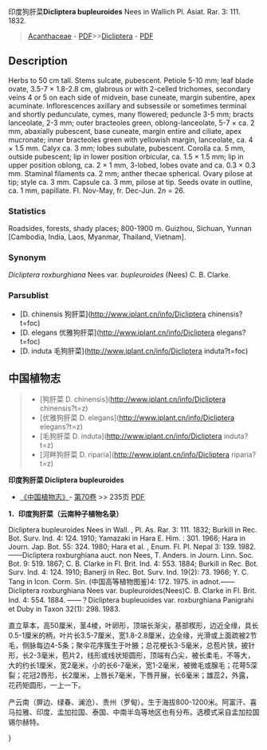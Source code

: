 印度狗肝菜**Dicliptera bupleuroides** Nees in Wallich Pl. Asiat. Rar. 3: 111. 1832.

> [Acanthaceae](Acanthaceae-爵床科.md) - [PDF](http://www.iplant.cn/foc/pdf/Acanthaceae.pdf)>>[Dicliptera](http://www.iplant.cn/info/Dicliptera?t=foc) - [PDF](http://www.iplant.cn/foc/pdf/Dicliptera.pdf)

## Description

Herbs to 50 cm tall. Stems sulcate, pubescent. Petiole 5-10 mm; leaf blade ovate, 3.5-7 × 1.8-2.8 cm, glabrous or with 2-celled trichomes, secondary veins 4 or 5 on each side of midvein, base cuneate, margin subentire, apex acuminate. Inflorescences axillary and subsessile or sometimes terminal and shortly pedunculate, cymes, many flowered; peduncle 3-5 mm; bracts lanceolate, 2-3 mm; outer bracteoles green, oblong-lanceolate, 5-7 × ca. 2 mm, abaxially pubescent, base cuneate, margin entire and ciliate, apex mucronate; inner bracteoles green with yellowish margin, lanceolate, ca. 4 × 1.5 mm. Calyx ca. 3 mm; lobes subulate, pubescent. Corolla ca. 5 mm, outside pubescent; lip in lower position orbicular, ca. 1.5 × 1.5 mm; lip in upper position oblong, ca. 2 × 1 mm, 3-lobed, lobes ovate and ca. 0.3 × 0.3 mm. Staminal filaments ca. 2 mm; anther thecae spherical. Ovary pilose at tip; style ca. 3 mm. Capsule ca. 3 mm, pilose at tip. Seeds ovate in outline, ca. 1 mm, papillate. Fl. Nov-May, fr. Dec-Jun. 2*n* = 26.

### Statistics
Roadsides, forests, shady places; 800-1900 m. Guizhou, Sichuan, Yunnan [Cambodia, India, Laos, Myanmar, Thailand, Vietnam].

### Synonym
*Dicliptera roxburghiana* Nees var. *bupleuroides* (Nees) C. B. Clarke.

### Parsublist

* [D.  chinensis  狗肝菜](http://www.iplant.cn/info/Dicliptera chinensis?t=foc)
* [D.  elegans  优雅狗肝菜](http://www.iplant.cn/info/Dicliptera elegans?t=foc)
* [D.  induta  毛狗肝菜](http://www.iplant.cn/info/Dicliptera induta?t=foc)

## 中国植物志

> * [狗肝菜  D.  chinensis](http://www.iplant.cn/info/Dicliptera chinensis?t=z)
> * [优雅狗肝菜  D.  elegans](http://www.iplant.cn/info/Dicliptera elegans?t=z)
> * [毛狗肝菜  D.  induta](http://www.iplant.cn/info/Dicliptera induta?t=z)
> * [河畔狗肝菜  D.  riparia](http://www.iplant.cn/info/Dicliptera riparia?t=z)

**印度狗肝菜 Dicliptera bupleuroides**

* [《中国植物志》](http://www.iplant.cn/frps)- [第70卷](http://www.iplant.cn/frps/vol/70) >> 235页 [PDF](http://www.iplant.cn/frps/pdf/70/235.PDF)

**1．印度狗肝菜（云南种子植物名录）**

Dicliptera bupleuroides Nees in Wall. , Pl. As. Rar. 3: 111. 1832; Burkill in Rec. Bot. Surv. Ind. 4: 124. 1910; Yamazaki in Hara E. Him. : 301. 1966; Hara in Journ. Jap. Bot. 55: 324. 1980; Hara et al. , Enum. Fl. Pl. Nepal 3: 139. 1982. ——Dicliptera roxburghiana auct. non Nees, T. Anders. in Journ. Linn. Soc. Bot. 9: 519. 1867; C. B. Clarke in Fl. Brit. Ind. 4: 553. 1884; Burkill in Rec. Bot. Surv. Ind. 4: 124. 1910; Banerji in Rec. Bot. Surv. Ind. 19(2): 73. 1966; Y. C. Tang in Icon. Corm. Sin. (中国高等植物图鉴)4: 172. 1975. in adnot.——Dicliptera roxburghiana Nees var. bupleuroides(Nees)C. B. Clarke in Fl. Brit. Ind. 4: 554. 1884. ——？Dicliptera bupleuoides var. roxburghiana Panigrahi et Duby in Taxon 32(1): 298. 1983.

直立草本，高50厘米，茎4棱，叶卵形，顶端长渐尖，基部楔形，边近全缘，具长0.5-1厘米的柄，叶片长3.5-7厘米，宽1.8-2.8厘米，边全缘，光滑或上面疏被2节毛，侧脉每边4-5条；聚伞花序簇生于叶腋；总花梗长3-5毫米，总苞片狭，披针形，长2-3毫米，苞片2，线形或线状矩圆形，顶端有凸尖，被长柔毛，不等大，大的约长1厘米，宽2毫米，小的长6-7毫米，宽1-2毫米，被微毛或腺毛；花萼5深裂；花冠2唇形，长2厘米，上唇长7毫米，下唇开展，长6毫米；雄蕊2，外露，花药矩圆形，一上一下。

产云南（屏边、绿春、澜沧）、贵州（罗甸）。生于海拔800-1200米。阿富汗、喜马拉雅、印度、孟加拉国、泰国、中南半岛等地区也有分布。选模式采自孟加拉国锡尔赫特。

}